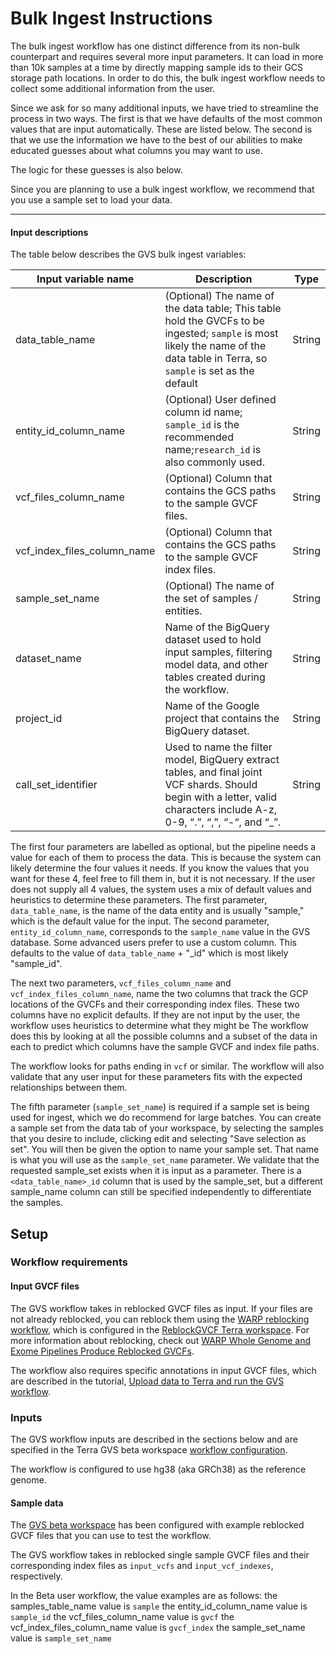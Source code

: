 # Bulk Ingest Instructions


The bulk ingest workflow has one distinct difference from its non-bulk counterpart and requires several more input parameters.
It can load in more than 10k samples at a time by directly mapping sample ids to their GCS storage path locations.
In order to do this, the bulk ingest workflow needs to collect some additional information from the user.

Since we ask for so many additional inputs, we have tried to streamline the process in two ways.
The first is that we have defaults of the most common values that are input automatically. These are listed below. 
The second is that we use the information we have to the best of our abilities to make educated guesses about what columns you may want to use.

The logic for these guesses is also below.

Since you are planning to use a bulk ingest workflow, we recommend that you use a sample set to load your data.

---

#### Input descriptions

The table below describes the GVS bulk ingest variables:

| Input variable name      | Description                                                                                                                                                                     | Type |
|--------------------------|---------------------------------------------------------------------------------------------------------------------------------------------------------------------------------| --- |
| data_table_name          | (Optional) The name of the data table; This table hold the GVCFs to be ingested; `sample` is most likely the name of the data table in Terra, so `sample` is set as the default | String |
| entity_id_column_name    | (Optional) User defined column id name; `sample_id` is the recommended name;`research_id` is also commonly used.                                                                | String |                                                         | String |
| vcf_files_column_name    | (Optional) Column that contains the GCS paths to the sample GVCF files.                                                                                                         | String |
| vcf_index_files_column_name | (Optional) Column that contains the GCS paths to the sample GVCF index files.                                                                                                   | String |
| sample_set_name          | (Optional) The name of the set of samples / entities.                                                                                                                           | String |
| dataset_name             | Name of the BigQuery dataset used to hold input samples, filtering model data, and other tables created during the workflow.                                                    | String |
| project_id               | Name of the Google project that contains the BigQuery dataset.                                                                                                                  | String |
| call_set_identifier      | Used to name the filter model, BigQuery extract tables, and final joint VCF shards. Should begin with a letter, valid characters include A-z, 0-9, “.”, “,”, “-“, and “_”.      | String |


The first four parameters are labelled as optional, but the pipeline needs a value for each of them to process the data. This is because the system can likely determine the four values it needs.
If you know the values that you want for these 4, feel free to fill them in, but it is not necessary.
If the user does not supply all 4 values, the system uses a mix of default values and heuristics to determine these parameters.
The first parameter, `data_table_name`, is the name of the data entity and is usually "sample," which is the default value for the input.
The second parameter, `entity_id_column_name`, corresponds to the `sample_name` value in the GVS database. Some advanced users prefer to use a custom column. This defaults to the value of `data_table_name` + "_id" which is most likely "sample_id".

The next two parameters, `vcf_files_column_name` and `vcf_index_files_column_name`, name the two columns that track the GCP locations of the GVCFs and their corresponding index files.
These two columns have no explicit defaults. If they are not input by the user, the workflow uses heuristics to determine what they might be
The workflow does this by looking at all the possible columns and a subset of the data in each to predict which columns have the sample GVCF and index file paths.

The workflow looks for paths ending in `vcf` or similar.
The workflow will also validate that any user input for these parameters fits with the expected relationships between them.

The fifth parameter (`sample_set_name`) is required if a sample set is being used for ingest, which we do recommend for large batches. 
You can create a sample set from the data tab of your workspace, by selecting the samples that you desire to include, clicking edit and selecting "Save selection as set". 
You will then be given the option to name your sample set. That name is what you will use as the `sample_set_name` parameter.
We validate that the requested sample_set exists when it is input as a parameter. There is a `<data_table_name>_id` column that is used by the sample_set, but a different sample_name column can still be specified independently to differentiate the samples.




## Setup

### Workflow requirements

#### Input GVCF files

The GVS workflow takes in reblocked GVCF files as input. If your files are not already reblocked, you can reblock them using the [WARP reblocking workflow](https://github.com/broadinstitute/warp/blob/master/pipelines/broad/dna_seq/germline/joint_genotyping/reblocking/ReblockGVCF.wdl), which is configured in the [ReblockGVCF Terra workspace](https://app.terra.bio/#workspaces/warp-pipelines/ReblockGVCF). For more information about reblocking, check out [WARP Whole Genome and Exome Pipelines Produce Reblocked GVCFs](https://broadinstitute.github.io/warp/blog/tags/reblock/).

The workflow also requires specific annotations in input GVCF files, which are described in the tutorial, [Upload data to Terra and run the GVS workflow](./run-your-own-samples.md).

### Inputs

The GVS workflow inputs are described in the sections below and are specified in the Terra GVS beta workspace [workflow configuration](https://app.terra.bio/#workspaces/gvs-prod/Genomic_Variant_Store_Beta/workflows/help-terra/GvsJointVariantCalling).

The workflow is configured to use hg38 (aka GRCh38) as the reference genome.

#### Sample data

The [GVS beta workspace](https://app.terra.bio/#workspaces/gvs-prod/Genomic_Variant_Store_Beta) has been configured with example reblocked GVCF files that you can use to test the workflow.

The GVS workflow takes in reblocked single sample GVCF files and their corresponding index files as `input_vcfs` and `input_vcf_indexes`, respectively. 

In the Beta user workflow, the value examples are as follows:
the samples_table_name value is `sample`
the entity_id_column_name value is `sample_id`
the vcf_files_column_name value is `gvcf`
the vcf_index_files_column_name value is `gvcf_index`
the sample_set_name value is `sample_set_name`